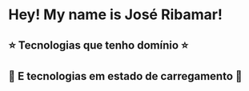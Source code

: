 # Hey! My name is José Ribamar!

## ⭐️  Tecnologias que tenho domínio  ⭐️

## 📖  E tecnologias em estado de carregamento 📖

#

